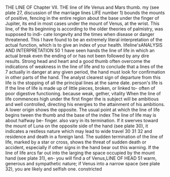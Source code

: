 
THE LINE OF
Chapter VII.
THE
line of life
Venus and Mars
thumb.
my
(see plate 27,
discussion of the marriage lines
LIFE
number
1)
bounds the mounts of
positive, fencing in the entire region
about the base
under the finger of Jupiter, its end
in most cases under the mount of Venus, at the wrist. This line,
of the
Its beginning is
according to the older theories of palmistry, was supposed to indi-
cate longevity and the times when disease or danger threatened.
This I have found to be an extremely literal interpretation of the
actual function, which is to give an index of your health.
lifeline'sANALYSIS AND INTERPRETATION
50
1
have seen hands
the line of
life
in
which an actual break
even the ending of
or
has not been followed by any dire
results.
Strong
head and heart and a good thumb often overcome the
indications of weakness in the line of Iife and to conclude that a
lines of the
7
actually in danger at any given period, the hand
must
look
for confirmation in other parts of the hand. The
analyst
clearest sign of departure from this life is the stopping of all the
principal lines at the same date.
person's
life
is
If the line of life is
made up
of little pieces, broken, or linked to-
often
of poor digestive functioning.
because
weak,
gether, vitality
When the line of life commences high under the first finger the
is
subject will be ambitious and well controlled, directing his energies
to the attainment of his ambitions. A lower origin shows the opposite.
The
usual point at which the line of
life
begins
tween the thumb and the base of the index
The
line of life
may
is
about halfway be-
finger.
also vary in its termination. If
it
swerves
toward the mount of Luna on the opposite side of the hand (see
plate 30), it indicates a restless nature which may lead to wide travel
30
31
32
and residence and death in a foreign land. The sudden termination
of the line of life, marked by a star or cross, shows the threat
of sudden death or accident, especially if other signs in the hand
bear out this warning.
If the line of life arcs far out into the
larging the space occupied
by the mount
hand
(see plate 31), en-
you will find a
of Venus,LINE OF HEAD
51
warm, generous and sympathetic nature; if Venus
into a narrow space (see plate 32), you are likely
and selfish one.
constricted
